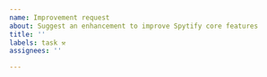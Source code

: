 ```yaml
---
name: Improvement request
about: Suggest an enhancement to improve Spytify core features
title: ''
labels: task ⚒
assignees: ''

---
```




